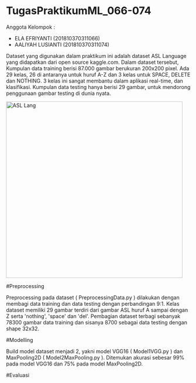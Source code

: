 # TugasPraktikumML_066-074
Anggota Kelompok :           
- ELA EFRIYANTI     (201810370311066)
- AALIYAH LUSIANTI  (201810370311074)

Dataset yang digunakan dalam praktikum ini adalah dataset ASL Language yang didapatkan dari open source kaggle.com.
Dalam dataset tersebut, Kumpulan data training berisi 87.000 gambar berukuran 200x200 pixel.
Ada 29 kelas, 26 di antaranya untuk huruf A-Z dan 3 kelas untuk SPACE, DELETE dan NOTHING.
3 kelas ini sangat membantu dalam aplikasi real-time, dan klasifikasi.
Kumpulan data testing hanya berisi 29 gambar, untuk mendorong penggunaan gambar testing di dunia nyata.

<img width="482" alt="ASL Lang" src="https://user-images.githubusercontent.com/64589800/138824570-78c10825-e839-4c89-bb6c-8329a22fea50.png">

#Preprocessing

Preprocessing pada dataset ( PreprocessingData.py ) dilakukan dengan membagi data training dan data testing dengan perbandingan 9:1.
Kelas dataset memiliki 29 gambar terdiri dari gambar ASL huruf A sampai dengan Z serta 'nothing', 'space' dan 'del'.
Pembagian dataset terbagi sebanyak 78300 gambar data training dan sisanya 8700 sebagai data testing dengan shape 32x32.

#Modelling

Build model dataset menjadi 2, yakni model VGG16 ( Model1VGG.py ) dan MaxPooling2D ( Model2MaxPooling.py ).
Ditemukan akurasi sebesar 99% pada model VGG16 dan 75% pada model MaxPooling2D.

#Evaluasi
